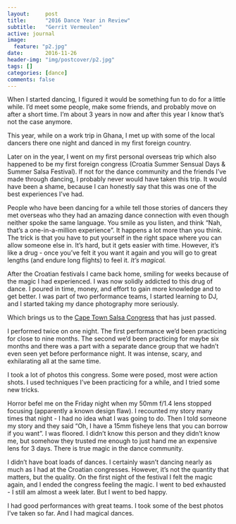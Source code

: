 ```yaml
---
layout:     post
title:      "2016 Dance Year in Review"
subtitle:   "Gerrit Vermeulen"
active: journal
image:
  feature: "p2.jpg"
date:       2016-11-26
header-img: "img/postcover/p2.jpg"
tags: []
categories: [dance]
comments: false
---
```


When I started dancing, I figured it would be something fun to do for a little while. I’d meet some people, make some friends, and probably move on after a short time. I’m about 3 years in now and after this year I know that’s not the case anymore.


This year, while on a work trip in Ghana, I met up with some of the local dancers there one night and danced in my first foreign country.


Later on in the year, I went on my first personal overseas trip which also happened to be my first foreign congress (Croatia Summer Sensual Days & Summer Salsa Festival). If not for the dance community and the friends I’ve made through dancing, I probably never would have taken this trip. It would have been a shame, because I can honestly say that this was one of the best experiences I’ve had.


People who have been dancing for a while tell those stories of dancers they met overseas who they had an amazing dance connection with even though neither spoke the same language. You smile as you listen, and think “Nah, that’s a one-in-a-million experience”. It happens a lot more than you think. The trick is that you have to put yourself in the right space where you can allow someone else in. It’s hard, but it gets easier with time. However, it’s like a drug - once you’ve felt it you want it again and you will go to great lengths (and endure long flights) to feel it. *It’s magical.*


After the Croatian festivals I came back home, smiling for weeks because of the magic I had experienced. I was now solidly addicted to this drug of dance. I poured in time, money, and effort to gain more knowledge and to get better. I was part of two performance teams, I started learning to DJ, and I started taking my dance photography more seriously.


Which brings us to the [Cape Town Salsa Congress](/gallery/mzansi-ctsf-2016/) that has just passed.


I performed twice on one night. The first performance we’d been practicing for close to nine months. The second we’d been practicing for maybe six months and there was a part with a separate dance group that we hadn’t even seen yet before performance night. It was intense, scary, and exhilarating all at the same time.


I took a lot of photos this congress. Some were posed, most were action shots. I used techniques I’ve been practicing for a while, and I tried some new tricks.


Horror befel me on the Friday night when my 50mm f/1.4 lens stopped focusing (apparently a known design flaw). I recounted my story many times that night - I had no idea what I was going to do. Then I told someone my story and they said “Oh, I have a 15mm fisheye lens that you can borrow if you want”. I was floored. I didn’t know this person and they didn’t know me, but somehow they trusted me enough to just hand me an expensive lens for 3 days. There is true magic in the dance community.


I didn’t have boat loads of dances. I certainly wasn’t dancing nearly as much as I had at the Croatian congresses. However, it’s not the quantity that matters, but the quality. On the first night of the festival I felt the magic again, and I ended the congress feeling the magic. I went to bed exhausted - I still am almost a week later. But I went to bed happy.


I had good performances with great teams. I took some of the best photos I’ve taken so far. And I had magical dances.
